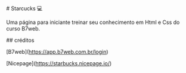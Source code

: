 

\# Starcucks 💻



Uma página para iniciante treinar seu conhecimento em Html e Css do curso B7web.





\## créditos 

\[B7web](https://app.b7web.com.br/login)



\[Nicepage](https://starbucks.nicepage.io/)



